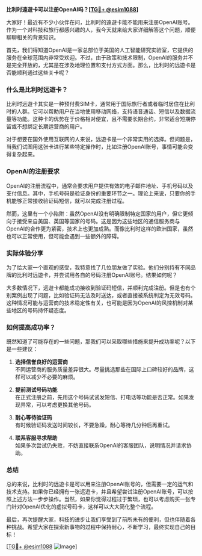 **比利时遠遊卡可以注册OpenAI吗？[[TG💪+ @esim1088](https://t.me/s/esim1088)]**

大家好！最近有不少小伙伴在问，比利时的遠遊卡能不能用来注册OpenAI账号。作为一个对科技和旅行都感兴趣的人，我今天就来给大家详细解答这个问题，顺便聊聊相关的背景知识。

首先，我们得知道OpenAI是一家总部位于美国的人工智能研究实验室，它提供的服务在全球范围内非常受欢迎。不过，由于政策和技术限制，OpenAI的服务并不是完全开放的，尤其是在涉及地理位置和支付方式方面。那么，比利时的远遊卡是否能顺利通过这些关卡呢？

### 什么是比利时远遊卡？

比利时远遊卡其实是一种预付费SIM卡，通常用于国际旅行者或者临时居住在比利时的人群。它可以帮助用户在当地使用移动网络，支持语音通话、短信以及数据流量等功能。这种卡的优势在于价格相对便宜，且不需要长期合约，非常适合短期停留或不想绑定长期运营商的用户。

对于想要在国外使用互联网的人来说，远遊卡是一个非常实用的选择。但问题是，当我们试图用这张卡进行某些特定操作时，比如注册OpenAI账号，事情可能会变得复杂起来。

### OpenAI的注册要求

OpenAI的注册流程中，通常会要求用户提供有效的电子邮件地址、手机号码以及支付信息。其中，手机号码是验证身份的重要环节之一。理论上来说，只要你的手机能够正常接收验证码短信，就可以完成注册过程。

然而，这里有一个小陷阱：虽然OpenAI没有明确限制特定国家的用户，但它更倾向于接受来自美国、英国等国家的号码。这是因为这些地区的通信服务商与OpenAI的合作更为紧密，技术上也更加成熟。而像比利时这样的欧洲国家，虽然也可以正常使用，但可能会遇到一些额外的障碍。

### 实际体验分享

为了给大家一个直观的感受，我特意找了几位朋友做了实验。他们分别持有不同品牌的比利时远遊卡，并尝试用各自的号码注册OpenAI账号。结果如何呢？

大多数情况下，远遊卡都能成功接收到验证码短信，并顺利完成注册。但是也有个别案例出现了问题，比如验证码无法及时送达，或者直接被系统判定为无效号码。这种情况可能与运营商的技术稳定性有关，也可能是因为OpenAI的风控机制对某些地区的号码持怀疑态度。

### 如何提高成功率？

既然知道了可能存在的一些问题，那我们可以采取哪些措施来提升成功率呢？以下是一些建议：

1. **选择信誉良好的运营商**  
   不同运营商的服务质量差异很大。尽量挑选那些在国际上口碑较好的品牌，这样可以减少不必要的麻烦。

2. **提前测试号码功能**  
   在正式注册之前，先用这个号码试试发短信、打电话等功能是否正常。如果发现异常，可以考虑更换其他号码。

3. **耐心等待验证码**  
   有时候验证码发送时间较长，不要急躁，耐心等待几分钟后再重试。

4. **联系客服寻求帮助**  
   如果多次尝试仍失败，不妨直接联系OpenAI的客服团队，说明情况并请求协助。

### 总结

总的来说，比利时的远遊卡是可以用来注册OpenAI账号的，但需要一定的运气和技术支持。如果你已经拥有一张远遊卡，并且希望尝试注册OpenAI账号，可以按照上述方法一步步操作。当然，如果你觉得过程过于繁琐，也可以考虑购买一张专门针对OpenAI优化的虚拟号码卡，这样可以大大简化整个流程。

最后，再次提醒大家，科技的进步让我们享受到了前所未有的便利，但也伴随着各种挑战。希望大家在探索新事物的过程中保持耐心，不断学习，最终实现自己的目标！

[[TG💪+ @esim1088](https://t.me/s/esim1088) ![Image](https://i.postimg.cc/4NQfJmqS/Snipaste-2025-05-13-00-14-12.png)]